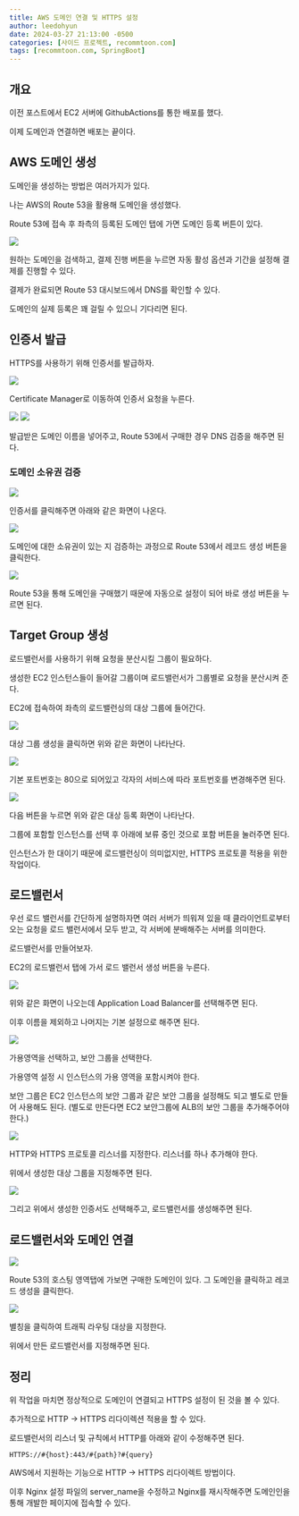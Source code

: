 ```yaml
---
title: AWS 도메인 연결 및 HTTPS 설정
author: leedohyun
date: 2024-03-27 21:13:00 -0500
categories: [사이드 프로젝트, recommtoon.com]
tags: [recommtoon.com, SpringBoot]
---
```


## 개요

이전 포스트에서 EC2 서버에 GithubActions를 통한 배포를 했다.

이제 도메인과 연결하면 배포는 끝이다.

## AWS 도메인 생성

도메인을 생성하는 방법은 여러가지가 있다.

나는 AWS의 Route 53을 활용해 도메인을 생성했다.

Route 53에 접속 후 좌측의 등록된 도메인 탭에 가면 도메인 등록 버튼이 있다.

![](https://blog.kakaocdn.net/dn/cfYyUj/btsGh4gar2n/XErQbkKYl6zyDSWoD4e640/img.png)

원하는 도메인을 검색하고, 결제 진행 버튼을 누르면 자동 활성 옵션과 기간을 설정해 결제를 진행할 수 있다.

결제가 완료되면 Route 53 대시보드에서 DNS를 확인할 수 있다.

도메인의 실제 등록은 꽤 걸릴 수 있으니 기다리면 된다.

## 인증서 발급

HTTPS를 사용하기 위해 인증서를 발급하자.

![](https://velog.velcdn.com/images/tyjk8997/post/ac556b2b-f2c4-4b02-a0b4-086a245afd2d/image.png)

Certificate Manager로 이동하여 인증서 요청을 누른다.

![](https://velog.velcdn.com/images/tyjk8997/post/acca48b2-57e3-4344-965c-af8cab127749/image.png)
![](https://velog.velcdn.com/images/tyjk8997/post/fa31332a-342e-4e9c-9773-b77434433a4c/image.png)

발급받은 도메인 이름을 넣어주고, Route 53에서 구매한 경우 DNS 검증을 해주면 된다.

### 도메인 소유권 검증

![](https://velog.velcdn.com/images/tyjk8997/post/c33fabc0-e1a7-4cf3-9c32-5183e6f4611d/image.png)

인증서를 클릭해주면 아래와 같은 화면이 나온다.

![](https://velog.velcdn.com/images/tyjk8997/post/1cd3cb8e-fa40-4ed1-ada2-864c46325b6f/image.png)

도메인에 대한 소유권이 있는 지 검증하는 과정으로 Route 53에서 레코드 생성 버튼을 클릭한다.

![](https://velog.velcdn.com/images/tyjk8997/post/4c5ddbd1-6a94-452c-81bc-813f0bc9a6be/image.png)

Route 53을 통해 도메인을 구매했기 때문에 자동으로 설정이 되어 바로 생성 버튼을 누르면 된다.

## Target Group 생성

로드밸런서를 사용하기 위해 요청을 분산시킬 그룹이 필요하다.

생성한 EC2 인스턴스들이 들어갈 그룹이며 로드밸런서가 그룹별로 요청을 분산시켜 준다.

EC2에 접속하여 좌측의 로드밸런싱의 대상 그룹에 들어간다.

![](https://blog.kakaocdn.net/dn/bUFqCz/btsGh7cUtEJ/5bVCXEMzV9vy6iac7Jgkak/img.png)

대상 그룹 생성을 클릭하면 위와 같은 화면이 나타난다.

![](https://blog.kakaocdn.net/dn/cGDex9/btsGeRikl8n/Pq9G6phTkm1QkWEQKZpaw1/img.png)

기본 포트번호는 80으로 되어있고 각자의 서비스에 따라 포트번호를 변경해주면 된다.

![](https://velog.velcdn.com/images/tyjk8997/post/e4fcf6cb-0bf6-4feb-8694-b2a7015f8bf0/image.png)

다음 버튼을 누르면 위와 같은 대상 등록 화면이 나타난다.

그룹에 포함할 인스턴스를 선택 후 아래에 보류 중인 것으로 포함 버튼을 눌러주면 된다.

인스턴스가 한 대이기 때문에 로드밸런싱이 의미없지만, HTTPS 프로토콜 적용을 위한 작업이다.

## 로드밸런서

우선 로드 밸런서를 간단하게 설명하자면 여러 서버가 띄워져 있을 때 클라이언트로부터 오는 요청을 로드 밸런서에서 모두 받고, 각 서버에 분배해주는 서버를 의미한다.

로드밸런서를 만들어보자.

EC2의 로드밸런서 탭에 가서 로드 밸런서 생성 버튼을 누른다.

![](https://blog.kakaocdn.net/dn/lObYk/btsGg2i1Yp8/zqPHoVVwpphYpTU11WnZs1/img.png)

위와 같은 화면이 나오는데 Application Load Balancer를 선택해주면 된다.

이후 이름을 제외하고 나머지는 기본 설정으로 해주면 된다.

![](https://blog.kakaocdn.net/dn/OB0n6/btsGisnAkPw/JzLyElL7EHquHhYoPpFiZ1/img.png)

가용영역을 선택하고, 보안 그룹을 선택한다.

가용영역 설정 시 인스턴스의 가용 영역을 포함시켜야 한다.

보안 그룹은 EC2 인스턴스의 보안 그룹과 같은 보안 그룹을 설정해도 되고 별도로 만들어 사용해도 된다. (별도로 만든다면 EC2 보안그룹에 ALB의 보안 그룹을 추가해주어야 한다.)

![](https://blog.kakaocdn.net/dn/EJuJD/btsGgbAuJaZ/42rgONhKHOwiGqOqQnlmRk/img.png)

HTTP와 HTTPS 프로토콜 리스너를 지정한다. 리스너를 하나 추가해야 한다.

위에서 생성한 대상 그룹을 지정해주면 된다.

![](https://blog.kakaocdn.net/dn/NWi9d/btsGh4gayx1/YeqlMjqgbZ1dEK2JWrbPv1/img.png)

그리고 위에서 생성한 인증서도 선택해주고, 로드밸런서를 생성해주면 된다.

## 로드밸런서와 도메인 연결

![](https://blog.kakaocdn.net/dn/diuvpt/btsGfz9uZPt/7rxfthwg9rz74utHmHp411/img.png)

Route 53의 호스팅 영역탭에 가보면 구매한 도메인이 있다. 그 도메인을 클릭하고 레코드 생성을 클릭한다.

![](https://blog.kakaocdn.net/dn/bbM9Jl/btsGgAtmgXl/Bj4we5U0zASsrKRpzoXENK/img.png)

별칭을 클릭하여 트래픽 라우팅 대상을 지정한다.

위에서 만든 로드밸런서를 지정해주면 된다.

## 정리

위 작업을 마치면 정상적으로 도메인이 연결되고 HTTPS 설정이 된 것을 볼 수 있다.

추가적으로 HTTP -> HTTPS 리다이렉션 적용을 할 수 있다.

로드밸런서의 리스너 및 규칙에서 HTTP를 아래와 같이 수정해주면 된다.

```
HTTPS://#{host}:443/#{path}?#{query}
```

AWS에서 지원하는 기능으로 HTTP -> HTTPS 리다이렉트 방법이다.

이후 Nginx 설정 파일의 server_name을 수정하고 Nginx를 재시작해주면 도메인인을 통해 개발한 페이지에 접속할 수 있다.